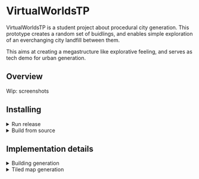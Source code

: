 # VirtualWorldsTP

VirtualWorldsTP is a student project about procedural city generation.
This prototype creates a random set of buidlings, and enables simple exploration of an everchanging city landfill between them.

This aims at creating a megastructure like explorative feeling, and serves as tech demo for urban generation.

## Overview

Wip: screenshots

## Installing

<details><summary>Run release</summary>
<p>
 
 - <a href="https://github.com/Ikeiwa/VirtualWorldsTP/releases/latest">Download latest version</a>

 - Run the release executable file. 

 </p>
</details>
<details><summary>Build from source</summary>
 
<p>

 - Clone the repository using git.
```bash
git clone https://github.com/Ikeiwa/VirtualWorldsTP
```
 - Open the root folder as a unity project:
 In unity hub:
 ```
 Installs > Install Editor > 2020.3.18f1
 Projects > Open > <Repository root path>
 ```
 
 - Either run in unity editor,
 or follow <a href="https://docs.unity3d.com/Manual/PublishingBuilds.html">Unity build procedure</a>.
 

</p>
</details>

## Implementation details

<details><summary>Building generation</summary>
<p>
<h3>Building definition</h3>
 
A building is defined by the following elements:
  - a <b>mesh</b>
  - a <b>2D position</b> on the map (x,z)
  - a <b>rectangular footprint</b> (sizeX,sizeZ)
  - a <b>procedural material structure</b> to customize the interior mapping shader for this specific building 
  - a <b>basetype</b> to generate the mesh
 
 Generating a building is as simple as:
 ```csharp
 // Initialize a new composer with a random seed
 BuildingComposer composer = new BuildingComposer(seed);
 // Compose a new building mesh of a given type, of the given size (in float, 1f = 1 meter).
 Mesh m = composer.ComposeNew(MetaBuildingType.Hive, 8, 8);
 // Instanciate the building prefab, containing the right materials already
 GameObject building = Instantiate(buildingPrefab, buildingRoot);
 // Add the mesh to the building instance
 building.GetComponent<MeshFilter>().mesh = buildingMesh;
 building.GetComponent<MeshCollider>().sharedMesh = buildingMesh;
 ```
 
 Note that this code does not procedurally generate random data for the interior mapping shader.<br/>
 To do so, you may use:
 ```csharp
  Material procMat = new Material(InteriorMapping);
  procMat.SetTextureScale(WindowsAlbedo,new Vector2(8,16));
        
 // TODO : change shader data here
        
 building.GetComponent<MeshRenderer>().material = procMat;
 ```
 
 Building types are limited to a set list of basetypes:
 ```csharp
 /// <summary>Meta type of building, generable by a <c>BuildingComposer</c></summary>
public enum MetaBuildingType {
    Debug, BrutalTower, DarkLordHQ, EmpireBuilding, Hive
}
```
Each basetype will generate differently according to the state of the composer's internal random number generator, providing diversity.<br/>
 If need be, it is possible to implement new basetypes:<br/>
 Start by adding an enum value of your type, with a compile time value.
  ```csharp
public enum MetaBuildingType {
    [...], mytypename
}
```
 In BuildingComposer.cs, add a function that takes a size and parametters you may need, and returns a mesh of your building contained within 0 and sizeN.
The minimal code to return a base with a cube on top is the following:
 ```csharp
 private Mesh ComposeMybuilding(float sizeX, float sizeZ) {
  var combine = GenCombineList();
  //Base
  CombineAdd(combine[1], PrimitiveFactory.GetMesh(PrimitiveType.Cube), new Vector3(sizeX / 2, 0.05f, sizeZ / 2), new Vector3(sizeX, 0.1f, sizeZ));
  // Cuve in the middle
  CombineAdd(combine[0], PrimitiveFactory.GetMesh(PrimitiveType.Cube), new Vector3(sizeX / 2, 0.6f, sizeZ / 2), new Vector3(1, 1, 1));
  return ComputeCombine(combine);
 }
 ```
 Then, simply add a mapping from your enum value to your function in the ComposeNew function:
 ```csharp
 Mesh toreturn = type switch {
  MetaBuildingType.BrutalTower => ComposeBrutalTower(sizeX, sizeZ)
  [...]
 ```
</p>
</details>
<details><summary>Tiled map generation</summary>
<p>
WIP
</p>
</details>
